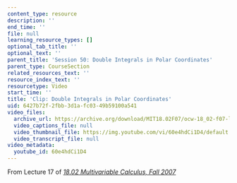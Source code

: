 ```yaml
---
content_type: resource
description: ''
end_time: ''
file: null
learning_resource_types: []
optional_tab_title: ''
optional_text: ''
parent_title: 'Session 50: Double Integrals in Polar Coordinates'
parent_type: CourseSection
related_resources_text: ''
resource_index_text: ''
resourcetype: Video
start_time: ''
title: 'Clip: Double Integrals in Polar Coordinates'
uid: 6427b72f-2fbb-3d1a-fc03-49b59100a541
video_files:
  archive_url: https://archive.org/download/MIT18.02F07/ocw-18_02-f07-lec17_300k.mp4
  video_captions_file: null
  video_thumbnail_file: https://img.youtube.com/vi/60e4hdCi1D4/default.jpg
  video_transcript_file: null
video_metadata:
  youtube_id: 60e4hdCi1D4
---
```


From Lecture 17 of [_18.02 Multivariable Calculus, Fall 2007_](/courses/18-02-multivariable-calculus-fall-2007/pages/video-lectures)